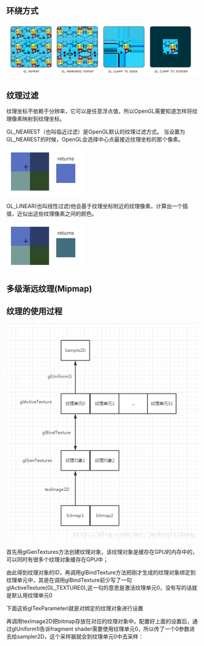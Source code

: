 

## 环绕方式


![](./Images/TEXTURE_WRAP.png)


## 纹理过滤

纹理坐标不依赖于分辨率，它可以是任意浮点值，所以OpenGL需要知道怎样将纹理像素映射到纹理坐标。

GL_NEAREST（也叫临近过滤）是OpenGL默认的纹理过滤方式。
当设置为GL_NEAREST的时候，OpenGL会选择中心点最接近纹理坐标的那个像素。

![](./Images/GL_NEAREST.png)


GL_LINEAR(也叫线性过滤)他会基于纹理坐标附近的纹理像素，计算出一个插值，近似出这些纹理像素之间的颜色。

![](./Images/filter_linear.png)



## 多级渐远纹理(Mipmap)


## 纹理的使用过程

![](./Images/texture.png)


首先用glGenTextures方法创建纹理对象，该纹理对象是缓存在GPU的内存中的，可以同时有很多个纹理对象缓存在GPU中；

由此得到纹理对象的ID，再调用glBindTexture方法把刚才生成的纹理对象绑定到纹理单元中，其是在调用glBindTexture前少写了一句glActiveTexture(GL_TEXTURE0),这一句的意思是激活纹理单元0，没有写的话就是默认用纹理单元0


下面这些glTexParameteri就是对绑定的纹理对象进行设置

再调用texImage2D把bitmap存放在对应的纹理对象中。配置好上面的设置后，通过glUniform1i告诉fragment shader需要使用纹理单元0，所以传了一个0参数进去给sampler2D，这个采样器就会到纹理单元0中去采样：

